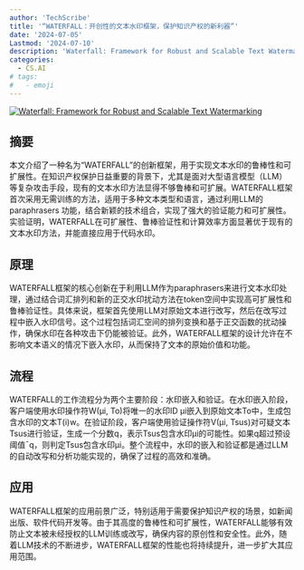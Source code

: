 ```yaml
---
author: 'TechScribe'
title: '“WATERFALL：开创性的文本水印框架，保护知识产权的新利器”'
date: '2024-07-05'
Lastmod: '2024-07-10'
description: 'Waterfall: Framework for Robust and Scalable Text Watermarking'
categories:
  - CS.AI
# tags:
#   - emoji
---
```


[![Waterfall: Framework for Robust and Scalable Text Watermarking](https://arxiv-research-1301205113.cos.ap-guangzhou.myqcloud.com/images/2407.04411v1.pdf_0.jpg)](https://arxiv.org/abs/2407.04411v1)

## 摘要

本文介绍了一种名为“WATERFALL”的创新框架，用于实现文本水印的鲁棒性和可扩展性。在知识产权保护日益重要的背景下，尤其是面对大型语言模型（LLM）等复杂攻击手段，现有的文本水印方法显得不够鲁棒和可扩展。WATERFALL框架首次采用无需训练的方法，适用于多种文本类型和语言，通过利用LLM的 paraphrasers 功能，结合新颖的技术组合，实现了强大的验证能力和可扩展性。实验证明，WATERFALL在可扩展性、鲁棒验证性和计算效率方面显著优于现有的文本水印方法，并能直接应用于代码水印。<!--more-->

## 原理

WATERFALL框架的核心创新在于利用LLM作为paraphrasers来进行文本水印处理，通过结合词汇排列和新的正交水印扰动方法在token空间中实现高可扩展性和鲁棒验证性。具体来说，框架首先使用LLM对原始文本进行改写，然后在改写过程中嵌入水印信号。这个过程包括词汇空间的排列变换和基于正交函数的扰动操作，确保水印在各种攻击下仍能被验证。此外，WATERFALL框架的设计允许在不影响文本语义的情况下嵌入水印，从而保持了文本的原始价值和功能。

## 流程

WATERFALL的工作流程分为两个主要阶段：水印嵌入和验证。在水印嵌入阶段，客户端使用水印操作符W(µi, To)将唯一的水印ID µi嵌入到原始文本To中，生成包含水印的文本T(i)w。在验证阶段，客户端使用验证操作符V(µi, Tsus)对可疑文本Tsus进行验证，生成一个分数q，表示Tsus包含水印µi的可能性。如果q超过预设阈值¯q，则判定Tsus包含水印µi。整个流程中，水印的嵌入和验证都是通过LLM的自动改写和分析功能实现的，确保了过程的高效和准确。

## 应用

WATERFALL框架的应用前景广泛，特别适用于需要保护知识产权的场景，如新闻出版、软件代码开发等。由于其高度的鲁棒性和可扩展性，WATERFALL能够有效防止文本被未经授权的LLM训练或改写，确保内容的原创性和安全性。此外，随着LLM技术的不断进步，WATERFALL框架的性能也将持续提升，进一步扩大其应用范围。